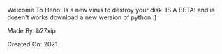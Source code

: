 Welcome To Heno!
Is a new virus to destroy your disk.
IS A BETA!
and is dosen't works
download a new wersion of python :)

Made By: b27xip

Created On: 2021
